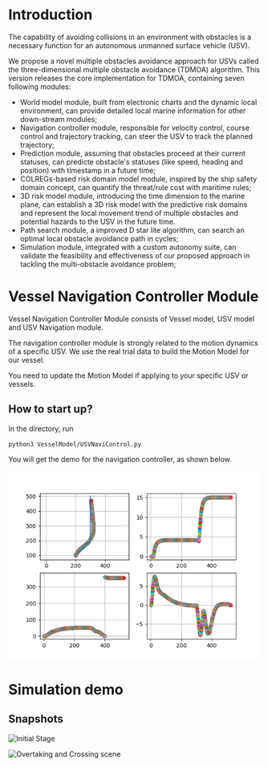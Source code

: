 

# Introduction

The capability of avoiding collisions in an environment with obstacles is a necessary function for an autonomous unmanned surface vehicle (USV).

We propose a novel multiple obstacles avoidance approach for USVs called the three-dimensional multiple obstacle avoidance (TDMOA) algorithm. This version releases the core implementation for TDMOA, containing seven following modules:

- World model module, built from electronic charts and the dynamic local environment, can provide detailed local marine information for other down-stream modules;
- Navigation controller module, responsible for velocity control, course control and trajectory tracking, can steer the USV to track the planned trajectory;
- Prediction module, assuming that obstacles proceed at their current statuses, can predicte obstacle's statuses (like speed, heading and position) with timestamp in a future time;
- COLREGs-based risk domain model module, inspired by the ship safety domain concept, can quantify the threat/rule cost with maritime rules;
- 3D risk model module, introducing the time dimension to the marine plane, can establish a 3D risk model with the predictive risk domains and represent the local movement trend of multiple obstacles and potential hazards to the USV in the future time.
- Path search module, a improved D star lite algorithm, can search an optimal local obstacle avoidance path in cycles;
- Simulation module, integrated with a custom autonomy suite, can validate the feasibility and effectiveness of our proposed approach in tackling the multi-obstacle avoidance problem;

# Vessel Navigation Controller Module

Vessel Navigation Controller Module consists of Vessel model, USV model and USV Navigation module.

The navigation controller module is strongly related to the motion dynamics of a specific USV. We use the real trial data to build the Motion Model for our vessel.

You need to update the Motion Model if applying to your specific USV or vessels.

## How to start up?

In the directory, run

```
python3 VesselModel/USVNaviControl.py
```

You will get the demo for the navigation controller, as shown below.

![Navigation Controller Demo](https://github.com/wylloong/TDMOA-USV/blob/main/images/Navagation_controller_demo_1.png)

# Simulation demo
## Snapshots

![Initial Stage](https://github.com/wylloong/TDMOA-USV/blob/main/images/demo_1.png)

![Overtaking and Crossing scene](https://github.com/wylloong/TDMOA-USV/blob/main/images/demo_2.png)
